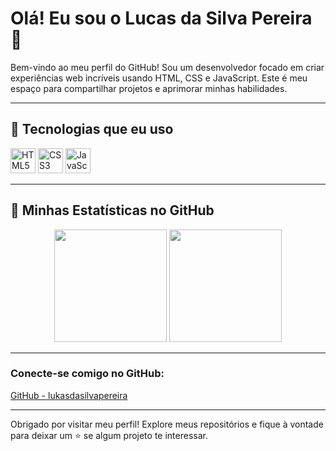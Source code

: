 # Olá! Eu sou o Lucas da Silva Pereira 👋

Bem-vindo ao meu perfil do GitHub! Sou um desenvolvedor focado em criar experiências web incríveis usando HTML, CSS e JavaScript. Este é meu espaço para compartilhar projetos e aprimorar minhas habilidades.

---

## 🚀 Tecnologias que eu uso
<p align="left">
  <img src="https://img.icons8.com/color/48/000000/html-5--v1.png" alt="HTML5" height="40"/>
  <img src="https://img.icons8.com/color/48/000000/css3.png" alt="CSS3" height="40"/>
  <img src="https://img.icons8.com/color/48/000000/javascript--v1.png" alt="JavaScript" height="40"/>
</p>

---

## 🌟 Minhas Estatísticas no GitHub
<p align="center">
  <img height="180em" src="https://github-readme-stats.vercel.app/api?username=lukasdasilvapereira&show_icons=true&theme=radical&include_all_commits=true&count_private=true"/>
  <img height="180em" src="https://github-readme-stats.vercel.app/api/top-langs/?username=lukasdasilvapereira&layout=compact&langs_count=7&theme=radical"/>
</p>

---

### Conecte-se comigo no GitHub:
[GitHub - lukasdasilvapereira](https://github.com/lukasdasilvapereira)


---

Obrigado por visitar meu perfil! Explore meus repositórios e fique à vontade para deixar um ⭐️ se algum projeto te interessar.


